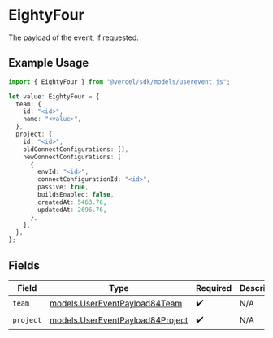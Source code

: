 # EightyFour

The payload of the event, if requested.

## Example Usage

```typescript
import { EightyFour } from "@vercel/sdk/models/userevent.js";

let value: EightyFour = {
  team: {
    id: "<id>",
    name: "<value>",
  },
  project: {
    id: "<id>",
    oldConnectConfigurations: [],
    newConnectConfigurations: [
      {
        envId: "<id>",
        connectConfigurationId: "<id>",
        passive: true,
        buildsEnabled: false,
        createdAt: 5463.76,
        updatedAt: 2696.76,
      },
    ],
  },
};
```

## Fields

| Field                                                                      | Type                                                                       | Required                                                                   | Description                                                                |
| -------------------------------------------------------------------------- | -------------------------------------------------------------------------- | -------------------------------------------------------------------------- | -------------------------------------------------------------------------- |
| `team`                                                                     | [models.UserEventPayload84Team](../models/usereventpayload84team.md)       | :heavy_check_mark:                                                         | N/A                                                                        |
| `project`                                                                  | [models.UserEventPayload84Project](../models/usereventpayload84project.md) | :heavy_check_mark:                                                         | N/A                                                                        |